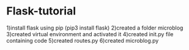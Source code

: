 # Flask-tutorial
1)install flask using pip (pip3 install flask)
2)created a folder microblog
3)created virtual environment and activated it
4)created init.py file containing code
5)created routes.py
6)created microblog.py
